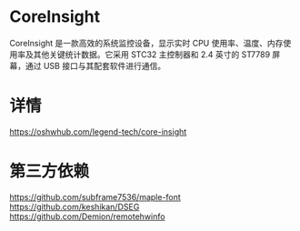 # CoreInsight
CoreInsight 是一款高效的系统监控设备，显示实时 CPU 使用率、温度、内存使用率及其他关键统计数据。它采用 STC32 主控制器和 2.4 英寸的 ST7789 屏幕，通过 USB 接口与其配套软件进行通信。

# 详情
https://oshwhub.com/legend-tech/core-insight

# 第三方依赖
https://github.com/subframe7536/maple-font
https://github.com/keshikan/DSEG
https://github.com/Demion/remotehwinfo
